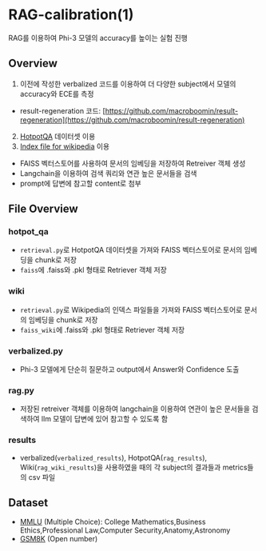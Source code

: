 RAG-calibration(1)
=============
RAG를 이용하여 Phi-3 모델의 accuracy를 높이는 실험 진행 

## Overview
1) 이전에 작성한 verbalized 코드를 이용하여 더 다양한 subject에서 모델의 accuracy와 ECE를 측정
+ result-regeneration 코드: [https://github.com/macroboomin/result-regeneration](https://github.com/macroboomin/result-regeneration)

2) [HotpotQA](https://huggingface.co/datasets/hotpotqa/hotpot_qa) 데이터셋 이용
3) [Index file for wikipedia](https://myscale-datasets.s3.ap-southeast-1.amazonaws.com/RQA/IVFSQ_IP.index) 이용
- FAISS 벡터스토어를 사용하여 문서의 임베딩을 저장하여 Retreiver 객체 생성
- Langchain을 이용하여 검색 쿼리와 연관 높은 문서들을 검색
- prompt에 답변에 참고할 content로 첨부

## File Overview
### hotpot_qa
- `retrieval.py`로 HotpotQA 데이터셋을 가져와 FAISS 벡터스토어로 문서의 임베딩을 chunk로 저장
- `faiss`에 .faiss와 .pkl 형태로 Retriever 객체 저장

### wiki
- `retrieval.py`로 Wikipedia의 인덱스 파일들을 가져와 FAISS 벡터스토어로 문서의 임베딩을 chunk로 저장
- `faiss_wiki`에 .faiss와 .pkl 형태로 Retriever 객체 저장

### verbalized.py
- Phi-3 모델에게 단순히 질문하고 output에서 Answer와 Confidence 도출

### rag.py
- 저장된 retreiver 객체를 이용하여 langchain을 이용하여 연관이 높은 문서들을 검색하여 llm 모델이 답변에 있어 참고할 수 있도록 함

### results
- verbalized(`verbalized_results`), HotpotQA(`rag_results`), Wiki(`rag_wiki_results`)을 사용하였을 때의 각 subject의 결과들과 metrics들의 csv 파일


## Dataset
- [MMLU](https://huggingface.co/datasets/cais/mmlu) (Multiple Choice): College Mathematics,Business Ethics,Professional Law,Computer Security,Anatomy,Astronomy
- [GSM8K](https://huggingface.co/datasets/openai/gsm8k) (Open number)
